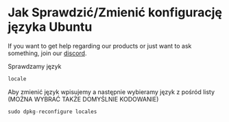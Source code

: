 # Jak Sprawdzić/Zmienić konfigurację języka Ubuntu

If you want to get help regarding our products or just want to ask something, join our [discord](https://discord.gg/MUCKhgFUCA).

Sprawdzamy język

```java
locale
```


Aby zmienić język wpisujemy a następnie wybieramy język z pośród listy (MOŻNA WYBRAĆ TAKŻE DOMYŚLNIE KODOWANIE)

```java
sudo dpkg-reconfigure locales
```
